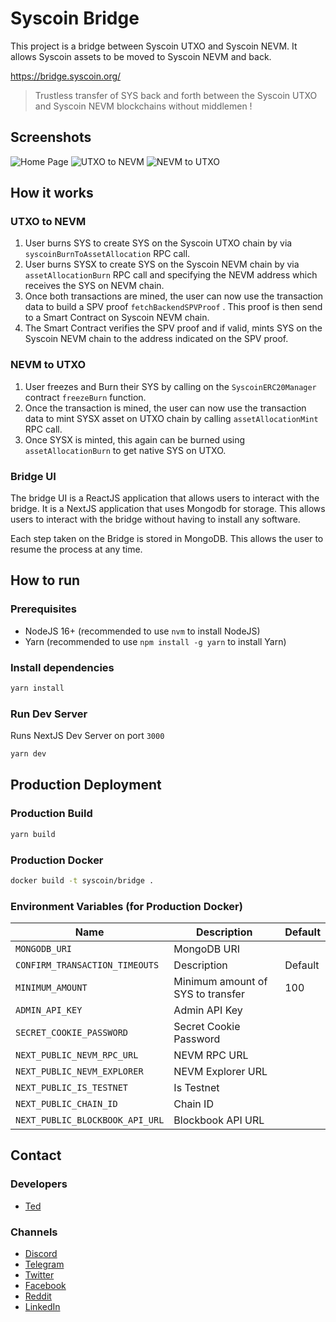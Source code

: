 # Syscoin Bridge

This project is a bridge between Syscoin UTXO and Syscoin NEVM. It allows Syscoin assets to be moved to Syscoin NEVM and back.

https://bridge.syscoin.org/

> Trustless transfer of SYS back and forth between the Syscoin UTXO and Syscoin NEVM blockchains without middlemen !

## Screenshots

![Home Page](./docs/home.png)
![UTXO to NEVM](./docs/utxo-to-nevm.png)
![NEVM to UTXO](./docs/nevm-to-utxo.png)

## How it works

### UTXO to NEVM

1. User burns SYS to create SYS on the Syscoin UTXO chain by via `syscoinBurnToAssetAllocation` RPC call.
2. User burns SYSX to create SYS on the Syscoin NEVM chain by via `assetAllocationBurn` RPC call and specifying the NEVM address which receives the SYS on NEVM chain.
3. Once both transactions are mined, the user can now use the transaction data to build a SPV proof `fetchBackendSPVProof` . This proof is then send to a Smart Contract on Syscoin NEVM chain.
4. The Smart Contract verifies the SPV proof and if valid, mints SYS on the Syscoin NEVM chain to the address indicated on the SPV proof.

### NEVM to UTXO

1. User freezes and Burn their SYS by calling on the `SyscoinERC20Manager` contract `freezeBurn` function.
2. Once the transaction is mined, the user can now use the transaction data to mint SYSX asset on UTXO chain by calling `assetAllocationMint` RPC call.
3. Once SYSX is minted, this again can be burned using `assetAllocationBurn` to get native SYS on UTXO.

### Bridge UI

The bridge UI is a ReactJS application that allows users to interact with the bridge. It is a NextJS application that uses Mongodb for storage. This allows users to interact with the bridge without having to install any software.

Each step taken on the Bridge is stored in MongoDB. This allows the user to resume the process at any time.

## How to run

### Prerequisites

- NodeJS 16+ (recommended to use `nvm` to install NodeJS)
- Yarn (recommended to use `npm install -g yarn` to install Yarn)

### Install dependencies

```bash
yarn install
```

### Run Dev Server

Runs NextJS Dev Server on port `3000`

```bash
yarn dev
```

## Production Deployment

### Production Build

```bash
yarn build
```

### Production Docker

```bash
docker build -t syscoin/bridge .
```

### Environment Variables (for Production Docker)

| Name                            | Description                       | Default |
| ------------------------------- | --------------------------------- | ------- |
| `MONGODB_URI`                   | MongoDB URI                       |         |
| `CONFIRM_TRANSACTION_TIMEOUTS`  | Description                       | Default |
| `MINIMUM_AMOUNT`                | Minimum amount of SYS to transfer | 100     |
| `ADMIN_API_KEY`                 | Admin API Key                     |         |
| `SECRET_COOKIE_PASSWORD`        | Secret Cookie Password            |         |
| `NEXT_PUBLIC_NEVM_RPC_URL`      | NEVM RPC URL                      |         |
| `NEXT_PUBLIC_NEVM_EXPLORER`     | NEVM Explorer URL                 |         |
| `NEXT_PUBLIC_IS_TESTNET`        | Is Testnet                        |         |
| `NEXT_PUBLIC_CHAIN_ID`          | Chain ID                          |         |
| `NEXT_PUBLIC_BLOCKBOOK_API_URL` | Blockbook API URL                 |         |

## Contact

### Developers

- [Ted](https://github.com/osiastedian)

### Channels

- [Discord](https://discord.gg/RkK2AXD)
- [Telegram](https://t.me/Syscoin_Official)
- [Twitter](https://twitter.com/syscoin)
- [Facebook](https://www.facebook.com/Syscoin/)
- [Reddit](https://www.reddit.com/r/SysCoin/)
- [LinkedIn](https://www.linkedin.com/company/syscoin/)
